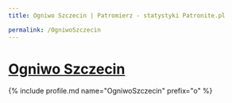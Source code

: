 ```yaml
---
title: Ogniwo Szczecin | Patromierz - statystyki Patronite.pl

permalink: /OgniwoSzczecin
---
```


# [Ogniwo Szczecin](https://patronite.pl/OgniwoSzczecin)

{% include profile.md name="OgniwoSzczecin" prefix="o" %}
